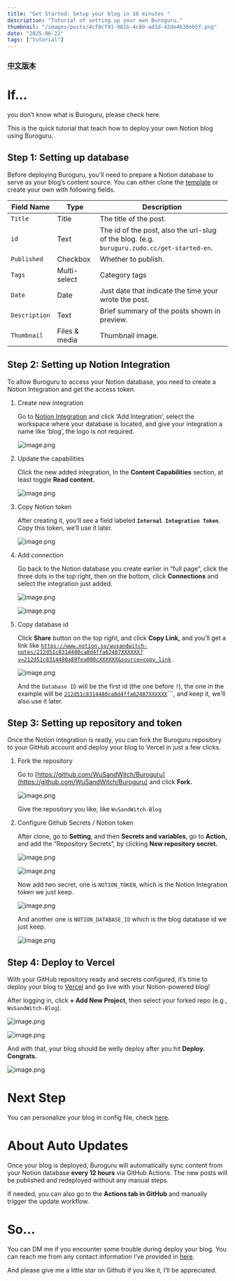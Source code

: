 ```yaml
---
title: "Get Started: Setup your blog in 10 minutes "
description: "Tutorial of setting up your own Buroguru."
thumbnail: "/images/posts/4cf8cf91-981b-4c89-ad1d-42de4630eb5f.png"
date: "2025-06-22"
tags: ["tutorial"]
---
```


### [中文版本](https://buroguru.zudo.cc/posts/get-started-zh)


# If…


you don’t know what is Buroguru, please check here.


This is the quick tutorial that teach how to deploy your own Notion blog using Buroguru.


## Step 1: Setting up database


Before deploying Buroguru, you'll need to prepare a Notion database to serve as your blog’s content source. You can either clone the [template](/21ad51c831448068b621f3b5def5dd2d) or create your own with following fields.


| Field Name    | Type          | Description                                                                                 |
| ------------- | ------------- | ------------------------------------------------------------------------------------------- |
| `Title`       | Title         | The title of the post.                                                                      |
| `id`          | Text          | The id of the post, also the url-slug of the blog. (e.g. `buruguru.zudo.cc/get-started-en`. |
| `Published`   | Checkbox      | Whether to publish.                                                                         |
| `Tags`        | Multi-select  | Category tags                                                                               |
| `Date`        | Date          | Just date that indicate the time your wrote the post.                                       |
| `Description` | Text          | Brief summary of the posts shown in preview.                                                |
| `Thumbnail`   | Files & media | Thumbnail image.                                                                            |


## Step 2: Setting up Notion Integration


To allow Buroguru to access your Notion database, you need to create a Notion Integration and get the access token.

1. Create new integration

	Go to [Notion Integration](https://www.notion.so/profile/integrations) and click ‘Add Integration’, select the workspace where your database is located, and give your integration a name like ‘blog’, the logo is not required.


	![image.png](/images/posts/6941f207-8f7a-4c85-92dc-c7b4284ab1bb.png)

2. Update the capabilities

	Click the new added integration, In the **Content Capabilities** section, at least toggle **Read content.**


	![image.png](/images/posts/a6d25a3f-c275-4b0b-933c-2f372e2e8f61.png)

3. Copy Notion token

	After creating it, you’ll see a field labeled **`Internal Integration Token`**. Copy this token, we’ll use it later.


	![image.png](/images/posts/04b4280d-3cc4-40e1-8212-f6f8f3c891e0.png)

4. Add connection

	Go back to the Notion database you create earlier in “full page”, click the three dots in the top right, then on the bottom, click **Connections** and select the integration just added.


	![image.png](/images/posts/da19fe8b-3ee2-462d-ab41-fec93b8abe60.png)


	![image.png](/images/posts/06187def-6356-44d7-a99c-68fd08d31246.png)

5. Copy database id

	Click **Share** button on the top right, and click **Copy Link,** and you’ll get a link like [`https://www.notion.so/wusandwitch-notes/212d51c8314480ca8d4ffa62487XXXXXX?v=212d51c8314480a89fea000cXXXXXX&source=copy_link`](https://www.notion.so/wusandwitch-notes/212d51c8314480ca8d4ffa624873e734?v=212d51c8314480a89fea000c43f4e73f) .


	![image.png](/images/posts/8fcc2a20-f1cb-48e2-97d7-7cbed6328f75.png)


	And the `Database ID` will be the first id (the one before `?`), the one in the example will be  [`212d51c8314480ca8d4ffa62487XXXXXX`](https://www.notion.so/wusandwitch-notes/212d51c8314480ca8d4ffa624873e734?v=212d51c8314480a89fea000c43f4e73f)```, and keep it, we'll also use it later.


## Step 3: Setting up repository and token


Once the Notion integration is ready, you can fork the Buroguru repository to your GitHub account and deploy your blog to Vercel in just a few clicks.

1. Fork the repository

	Go to [https://github.com/WuSandWitch/Buroguru](https://github.com/WuSandWitch/Buroguru) and click **Fork.**


	![image.png](/images/posts/7cb0ff9d-4781-4c31-9268-1e0f16c38705.png)


	Give the repository you like, like `WuSandWitch-Blog`

2. Configure Github Secrets /  Notion token

	After clone, go to **Setting**, and then **Secrets and variables**, go to **Action,** and add the “Repository Secrets”, by clicking **New repository secret.**


	![image.png](/images/posts/cc470b14-e27e-4d93-b1ae-65e0d4542506.png)


	![image.png](/images/posts/fcd9bbfc-0668-49b5-be1f-2360ccd31af1.png)


	Now add two secret, one is `NOTION_TOKEN`, which is the Notion Integration token we just keep.


	![image.png](/images/posts/e1de14d3-f142-4b84-8755-3fb2d67df566.png)


	And another one is `NOTION_DATABASE_ID` which is the blog database id we just keep.


	![image.png](/images/posts/a4b7964e-32be-46f5-b47f-f2d1ed2ef292.png)


## Step 4: Deploy to Vercel


With your GitHub repository ready and secrets configured, it’s time to deploy your blog to [Vercel](https://vercel.com/) and go live with your Notion-powered blog!


After logging in, click **+ Add New Project**, then select your forked repo (e.g., `WuSandWitch-Blog`).


![image.png](/images/posts/4be8be9f-f04c-44d2-8004-1308e976d4ed.png)


![image.png](/images/posts/2d942ee1-854c-406f-8f7c-9bb5b7a158cf.png)


And with that, your blog should be welly deploy after you hit **Deploy. Congrats.**


![image.png](/images/posts/a56ec767-97e7-4245-ad9f-4f33f948d4d5.png)


# Next Step


You can personalize your blog in config file, check [here](https://buroguru.zudo.cc/posts/config-guide-en).


# About Auto Updates


Once your blog is deployed, Buroguru will automatically sync content from your Notion database **every 12 hours** via GitHub Actions. The new posts will be published and redeployed without any manual steps.


If needed, you can also go to the **Actions tab in GitHub** and manually trigger the update workflow.


# So…


You can DM me if you encounter some trouble during deploy your blog. You can reach me from any contact information I’ve provided in [here](https://wusandwitch.zudo.cc/).


And please give me a little star on Github if you like it, I’ll be appreciated.


